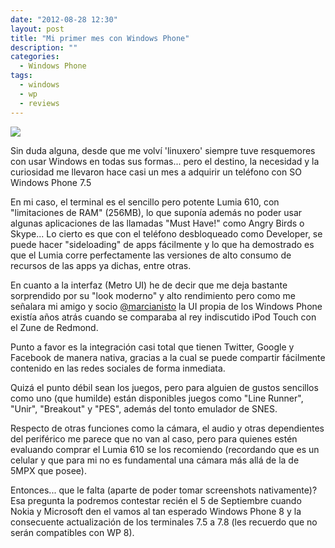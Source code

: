 ```yaml
---
date: "2012-08-28 12:30"
layout: post
title: "Mi primer mes con Windows Phone"
description: ""
categories:
  - Windows Phone
tags:
  - windows
  - wp
  - reviews
---
```



[![][1]][1]

Sin duda alguna, desde que me volví 'linuxero' siempre tuve resquemores con usar Windows en todas sus formas... pero el destino, la necesidad y la curiosidad me llevaron hace casi un mes a adquirir un teléfono con SO Windows Phone 7.5

En mi caso, el terminal es el sencillo pero potente Lumia 610, con "limitaciones de RAM" (256MB), lo que suponía además no poder usar algunas aplicaciones de las llamadas "Must Have!" como Angry Birds o Skype... Lo cierto es que con el teléfono desbloqueado como Developer, se puede hacer "sideloading" de apps fácilmente y lo que ha demostrado es que el Lumia corre perfectamente las versiones de alto consumo de recursos de las apps ya dichas, entre otras. 

En cuanto a la interfaz (Metro UI) he de decir que me deja bastante sorprendido por su "look moderno" y alto rendimiento pero como me señalara mi amigo y socio [@marcianisto][2] la UI propia de los Windows Phone existía años atrás cuando se comparaba al rey indiscutido iPod Touch con el Zune de Redmond.

Punto a favor es la integración casi total que tienen Twitter, Google y Facebook de manera nativa, gracias a la cual se puede compartir fácilmente contenido en las redes sociales de forma inmediata.

Quizá el punto débil sean los juegos, pero para alguien de gustos sencillos como uno (que humilde) están disponibles juegos como "Line Runner", "Unir", "Breakout" y "PES", además del tonto emulador de SNES.

Respecto de otras funciones como la cámara, el audio y otras dependientes del periférico me parece que no van al caso, pero para quienes estén evaluando comprar el Lumia 610 se los recomiendo (recordando que es un celular y que para mi no es fundamental una cámara más allá de la de 5MPX que posee).

Entonces... que le falta (aparte de poder tomar screenshots nativamente)? Esa pregunta la podremos contestar recién el 5 de Septiembre cuando Nokia y Microsoft den el vamos al tan esperado Windows Phone 8 y la consecuente actualización de los terminales 7.5 a 7.8 (les recuerdo que no serán compatibles con WP 8).

 [1]: http://cabargas.com/images/windows-phone.jpg
 [2]: http://twitter.com/marcianisto